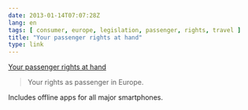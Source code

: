 ```yaml
---
date: 2013-01-14T07:07:28Z
lang: en
tags: [ consumer, europe, legislation, passenger, rights, travel ]
title: "Your passenger rights at hand"
type: link
---
```


[Your passenger rights at
hand](http://ec.europa.eu/transport/passenger-rights/)

> Your rights as passenger in Europe.

Includes offline apps for all major smartphones.

